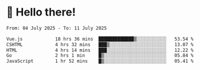 # 👋 Hello there!

<!--START_SECTION:waka-->

```txt
From: 04 July 2025 - To: 11 July 2025

Vue.js            18 hrs 36 mins  █████████████▒░░░░░░░░░░░   53.54 %
CSHTML            4 hrs 32 mins   ███▒░░░░░░░░░░░░░░░░░░░░░   13.07 %
HTML              4 hrs 14 mins   ███░░░░░░░░░░░░░░░░░░░░░░   12.22 %
Go                2 hrs 1 min     █▒░░░░░░░░░░░░░░░░░░░░░░░   05.84 %
JavaScript        1 hr 52 mins    █▒░░░░░░░░░░░░░░░░░░░░░░░   05.41 %
```

<!--END_SECTION:waka-->
